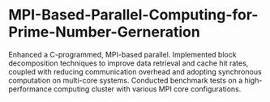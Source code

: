 # MPI-Based-Parallel-Computing-for-Prime-Number-Gerneration
 Enhanced a C-programmed, MPI-based parallel. Implemented block decomposition techniques to improve data retrieval and cache hit rates, coupled with reducing communication overhead and adopting synchronous computation on multi-core systems. Conducted benchmark tests on a high-performance computing cluster with various MPI core configurations. 
